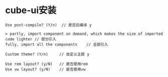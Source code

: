 # cube-ui安装
    Use post-compile? (Y/n)  // 是否后编译 y

    > partly, import component on demand, which makes the size of imported code lighter // 部分引入
    fully, import all the components    // 全部引入

    Custom theme? (Y/n)     // 自定义主题 y

    Use rem layout? (y/N)   // 是否使用rem 
    Use vw layout? (y/N)    // 是否使用vw